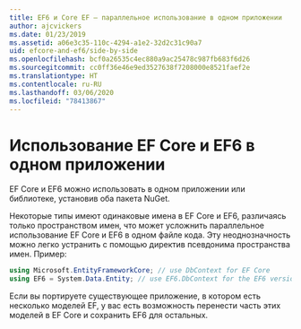 ```yaml
---
title: EF6 и Core EF — параллельное использование в одном приложении
author: ajcvickers
ms.date: 01/23/2019
ms.assetid: a06e3c35-110c-4294-a1e2-32d2c31c90a7
uid: efcore-and-ef6/side-by-side
ms.openlocfilehash: bcf0a26535c4ec880a9ac25478c987fb683f6d26
ms.sourcegitcommit: cc0ff36e46e9ed3527638f7208000e8521faef2e
ms.translationtype: HT
ms.contentlocale: ru-RU
ms.lasthandoff: 03/06/2020
ms.locfileid: "78413867"
---
```

# <a name="using-ef-core-and-ef6-in-the-same-application"></a>Использование EF Core и EF6 в одном приложении

EF Core и EF6 можно использовать в одном приложении или библиотеке, установив оба пакета NuGet.

Некоторые типы имеют одинаковые имена в EF Core и EF6, различаясь только пространством имен, что может усложнить параллельное использование EF Core и EF6 в одном файле кода. Эту неоднозначность можно легко устранить с помощью директив псевдонима пространства имен. Пример:

``` csharp
using Microsoft.EntityFrameworkCore; // use DbContext for EF Core
using EF6 = System.Data.Entity; // use EF6.DbContext for the EF6 version
```

Если вы портируете существующее приложение, в котором есть несколько моделей EF, у вас есть возможность перенести часть этих моделей в EF Core и сохранить EF6 для остальных.
